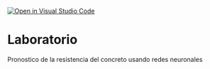 [![Open in Visual Studio Code](https://classroom.github.com/assets/open-in-vscode-c66648af7eb3fe8bc4f294546bfd86ef473780cde1dea487d3c4ff354943c9ae.svg)](https://classroom.github.com/online_ide?assignment_repo_id=8051269&assignment_repo_type=AssignmentRepo)
# Laboratorio
Pronostico de la resistencia del concreto usando redes neuronales
